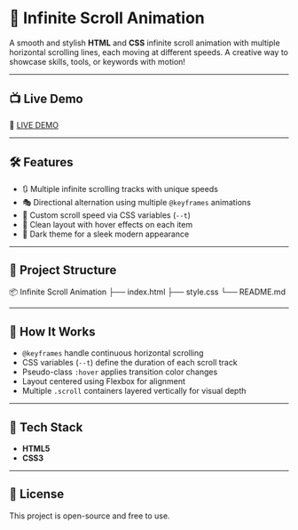 # 🔁 Infinite Scroll Animation

A smooth and stylish **HTML** and **CSS** infinite scroll animation with multiple horizontal scrolling lines, each moving at different speeds. A creative way to showcase skills, tools, or keywords with motion!

---

## 📺 Live Demo

🔗 [LIVE DEMO](https://infinite-scroll-eight-beta.vercel.app/)

---

## 🛠️ Features

- 🔃 Multiple infinite scrolling tracks with unique speeds  
- 🎭 Directional alternation using multiple `@keyframes` animations  
- 🧩 Custom scroll speed via CSS variables (`--t`)  
- 🎨 Clean layout with hover effects on each item  
- 🌙 Dark theme for a sleek modern appearance  

---

## 📁 Project Structure

📦 Infinite Scroll Animation
├── index.html
├── style.css
└── README.md

---

## 🧠 How It Works

- `@keyframes` handle continuous horizontal scrolling  
- CSS variables (`--t`) define the duration of each scroll track  
- Pseudo-class `:hover` applies transition color changes  
- Layout centered using Flexbox for alignment  
- Multiple `.scroll` containers layered vertically for visual depth  

---

## 🧰 Tech Stack

- **HTML5**
- **CSS3**

---

## 📜 License

This project is open-source and free to use.
